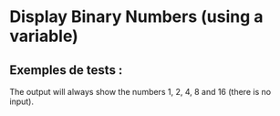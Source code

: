 # Display Binary Numbers (using a variable)

## Exemples de tests :

The output will always show the numbers 1, 2, 4, 8 and 16 (there is no input).
